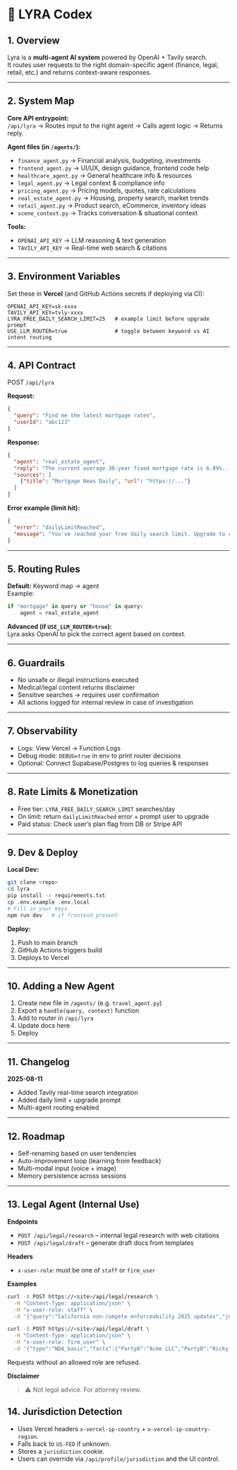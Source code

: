 # 🧠 LYRA Codex

## 1. Overview
Lyra is a **multi-agent AI system** powered by OpenAI + Tavily search.  
It routes user requests to the right domain-specific agent (finance, legal, retail, etc.) and returns context-aware responses.

---

## 2. System Map

**Core API entrypoint:**  
`/api/lyra` → Routes input to the right agent → Calls agent logic → Returns reply.

**Agent files (in `/agents/`):**
- `finance_agent.py` → Financial analysis, budgeting, investments
- `frontend_agent.py` → UI/UX, design guidance, frontend code help
- `healthcare_agent.py` → General healthcare info & resources
- `legal_agent.py` → Legal context & compliance info
- `pricing_agent.py` → Pricing models, quotes, rate calculations
- `real_estate_agent.py` → Housing, property search, market trends
- `retail_agent.py` → Product search, eCommerce, inventory ideas
- `scene_context.py` → Tracks conversation & situational context

**Tools:**
- `OPENAI_API_KEY` → LLM reasoning & text generation
- `TAVILY_API_KEY` → Real-time web search & citations

---

## 3. Environment Variables

Set these in **Vercel** (and GitHub Actions secrets if deploying via CI):

```env
OPENAI_API_KEY=sk-xxxx
TAVILY_API_KEY=tvly-xxxx
LYRA_FREE_DAILY_SEARCH_LIMIT=25   # example limit before upgrade prompt
USE_LLM_ROUTER=true               # toggle between keyword vs AI intent routing
```

---

## 4. API Contract

POST `/api/lyra`

**Request:**
```json
{
  "query": "Find me the latest mortgage rates",
  "userId": "abc123"
}
```

**Response:**
```json
{
  "agent": "real_estate_agent",
  "reply": "The current average 30-year fixed mortgage rate is 6.89%...",
  "sources": [
    {"title": "Mortgage News Daily", "url": "https://..."}
  ]
}
```

**Error example (limit hit):**
```json
{
  "error": "dailyLimitReached",
  "message": "You've reached your free daily search limit. Upgrade to continue."
}
```

---

## 5. Routing Rules

**Default:** Keyword map → agent  
Example:

```python
if "mortgage" in query or "house" in query:
    agent = real_estate_agent
```

**Advanced (if `USE_LLM_ROUTER=true`):**  
Lyra asks OpenAI to pick the correct agent based on context.

---

## 6. Guardrails
- No unsafe or illegal instructions executed
- Medical/legal content returns disclaimer
- Sensitive searches → requires user confirmation
- All actions logged for internal review in case of investigation

---

## 7. Observability
- Logs: View Vercel → Function Logs
- Debug mode: `DEBUG=true` in env to print router decisions
- Optional: Connect Supabase/Postgres to log queries & responses

---

## 8. Rate Limits & Monetization
- Free tier: `LYRA_FREE_DAILY_SEARCH_LIMIT` searches/day
- On limit: return `dailyLimitReached` error + prompt user to upgrade
- Paid status: Check user’s plan flag from DB or Stripe API

---

## 9. Dev & Deploy

**Local Dev:**
```bash
git clone <repo>
cd lyra
pip install -r requirements.txt
cp .env.example .env.local
# Fill in your keys
npm run dev   # if frontend present
```

**Deploy:**
1. Push to main branch  
2. GitHub Actions triggers build  
3. Deploys to Vercel

---

## 10. Adding a New Agent
1. Create new file in `/agents/` (e.g. `travel_agent.py`)
2. Export a `handle(query, context)` function
3. Add to router in `/api/lyra`
4. Update docs here
5. Deploy

---

## 11. Changelog

**2025-08-11**
- Added Tavily real-time search integration
- Added daily limit + upgrade prompt
- Multi-agent routing enabled

---

## 12. Roadmap
- Self-renaming based on user tendencies
- Auto-improvement loop (learning from feedback)
- Multi-modal input (voice + image)
- Memory persistence across sessions

---

## 13. Legal Agent (Internal Use)

**Endpoints**
- `POST /api/legal/research` – internal legal research with web citations
- `POST /api/legal/draft` – generate draft docs from templates

**Headers**
- `x-user-role`: must be one of `staff` or `firm_user`

**Examples**
```bash
curl -X POST https://<site>/api/legal/research \
  -H "Content-Type: application/json" \
  -H "x-user-role: staff" \
  -d '{"query":"California non-compete enforceability 2025 updates","jurisdiction":"US-CA"}'

curl -X POST https://<site>/api/legal/draft \
  -H "Content-Type: application/json" \
  -H "x-user-role: firm_user" \
  -d '{"type":"NDA_basic","facts":{"PartyA":"Acme LLC","PartyB":"Ricky Castrejon","EffectiveDate":"2025-08-15"},"jurisdiction":"US-CA"}'
```

Requests without an allowed role are refused.

**Disclaimer**
> ⚠️ Not legal advice. For attorney review.

## 14. Jurisdiction Detection
- Uses Vercel headers `x-vercel-ip-country` + `x-vercel-ip-country-region`.
- Falls back to `US-FED` if unknown.
- Stores a `jurisdiction` cookie.
- Users can override via `/api/profile/jurisdiction` and the UI control.
